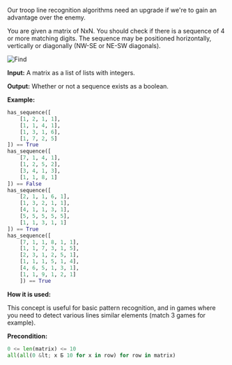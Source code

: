Our troop line recognition algorithms need an upgrade if we're to gain an advantage over the enemy.

You are given a matrix of NxN.
You should check if there is a sequence of 4 or more matching digits.
The sequence may be positioned horizontally, vertically or diagonally (NW-SE or NE-SW diagonals).

![Find](find-sequence.png)

**Input:** A matrix as a list of lists with integers. 

**Output:** Whether or not a sequence exists as a boolean.

**Example:**

```python
has_sequence([
    [1, 2, 1, 1],
    [1, 1, 4, 1],
    [1, 3, 1, 6],
    [1, 7, 2, 5]
]) == True
has_sequence([
    [7, 1, 4, 1],
    [1, 2, 5, 2],
    [3, 4, 1, 3],
    [1, 1, 8, 1]
]) == False
has_sequence([
    [2, 1, 1, 6, 1],
    [1, 3, 2, 1, 1],
    [4, 1, 1, 3, 1],
    [5, 5, 5, 5, 5],
    [1, 1, 3, 1, 1]
]) == True
has_sequence([
    [7, 1, 1, 8, 1, 1],
    [1, 1, 7, 3, 1, 5],
    [2, 3, 1, 2, 5, 1],
    [1, 1, 1, 5, 1, 4],
    [4, 6, 5, 1, 3, 1],
    [1, 1, 9, 1, 2, 1]
    ]) == True
```
**How it is used:**

This concept is useful for basic pattern recognition, and in games where you need to detect various lines similar elements (match 3 games for example).

**Precondition:**

```python
0 <= len(matrix) <= 10
all(all(0 &lt; x Б 10 for x in row) for row in matrix)
```
